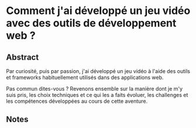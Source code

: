 # Comment j'ai développé un jeu vidéo avec des outils de développement web ?

## Abstract
Par curiosité, puis par passion, j'ai développé un jeu vidéo à l'aide des outils et frameworks habituellement utilisés dans des applications web.

Pas commun dites-vous ? Revenons ensemble sur la manière dont je m'y suis pris, les choix techniques et ce qui les a faits évoluer, les challenges et les compétences développées au cours de cette aventure.

## Notes